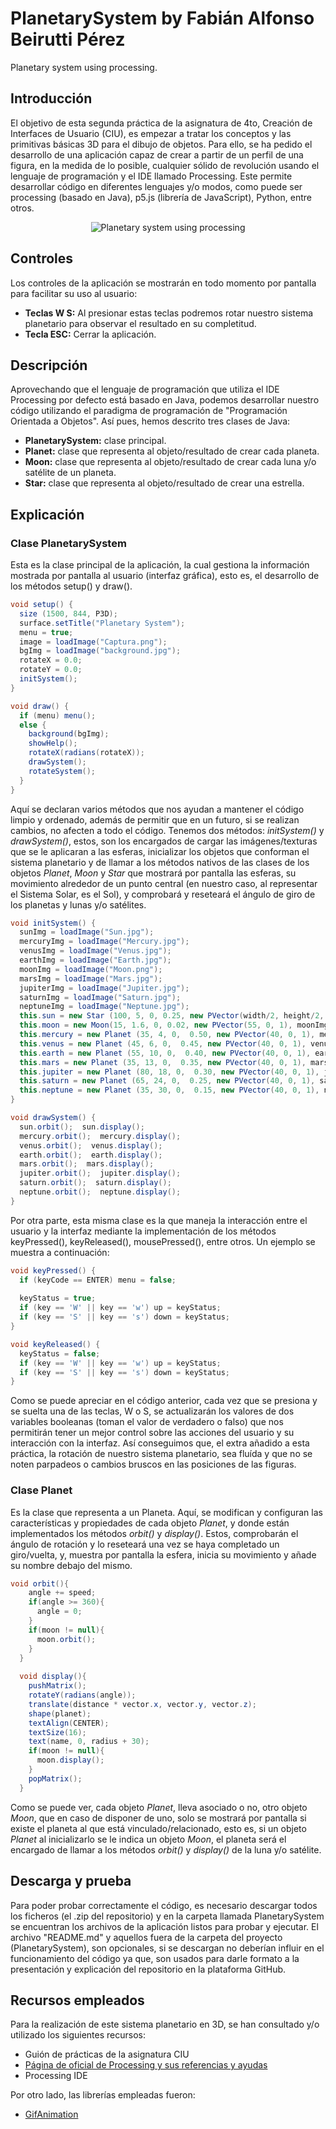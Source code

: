 # PlanetarySystem by Fabián Alfonso Beirutti Pérez
Planetary system using processing.

## Introducción
El objetivo de esta segunda práctica de la asignatura de 4to, Creación de Interfaces de Usuario (CIU), es empezar a tratar los conceptos y las primitivas básicas 3D para el dibujo de objetos. Para ello, se ha pedido el desarrollo de una aplicación capaz de crear a partir de un perfil de una figura, en la medida de lo posible, cualquier sólido de revolución usando el lenguaje de programación y el IDE llamado Processing. Este permite desarrollar código en diferentes lenguajes y/o modos, como puede ser processing (basado en Java), p5.js (librería de JavaScript), Python, entre otros.
<p align="center"><img src="/planetarySystemGif.gif" alt="Planetary system using processing"></img></p>

## Controles
Los controles de la aplicación se mostrarán en todo momento por pantalla para facilitar su uso al usuario:
- **Teclas W S:** Al presionar estas teclas podremos rotar nuestro sistema planetario para observar el resultado en su completitud.
- **Tecla ESC:** Cerrar la aplicación.

## Descripción
Aprovechando que el lenguaje de programación que utiliza el IDE Processing por defecto está basado en Java, podemos desarrollar nuestro código utilizando el paradigma de programación de "Programación Orientada a Objetos". Así pues, hemos descrito tres clases de Java:
- **PlanetarySystem:** clase principal.
- **Planet:** clase que representa al objeto/resultado de crear cada planeta.
- **Moon:** clase que representa al objeto/resultado de crear cada luna y/o satélite de un planeta.
- **Star:** clase que representa al objeto/resultado de crear una estrella.

## Explicación
### Clase PlanetarySystem
Esta es la clase principal de la aplicación, la cual gestiona la información mostrada por pantalla al usuario (interfaz gráfica), esto es, el desarrollo de los métodos setup() y draw().
```java
void setup() {
  size (1500, 844, P3D);
  surface.setTitle("Planetary System");
  menu = true;
  image = loadImage("Captura.png");
  bgImg = loadImage("background.jpg");
  rotateX = 0.0;
  rotateY = 0.0;
  initSystem();
}

void draw() {
  if (menu) menu();
  else {
    background(bgImg);
    showHelp();
    rotateX(radians(rotateX));
    drawSystem();
    rotateSystem();
  }
}
```
Aquí se declaran varios métodos que nos ayudan a mantener el código limpio y ordenado, además de permitir que en un futuro, si se realizan cambios, no afecten a todo el código. Tenemos dos métodos: *initSystem()* y *drawSystem()*, estos, son los encargados de cargar las imágenes/texturas que se le aplicaran a las esferas, inicializar los objetos que conforman el sistema planetario y de llamar a los métodos nativos de las clases de los objetos *Planet*, *Moon* y *Star* que mostrará por pantalla las esferas, su movimiento alrededor de un punto central (en nuestro caso, al representar el Sistema Solar, es el Sol), y comprobará y reseteará el ángulo de giro de los planetas y lunas y/o satélites.
```java
void initSystem() {
  sunImg = loadImage("Sun.jpg");
  mercuryImg = loadImage("Mercury.jpg");
  venusImg = loadImage("Venus.jpg");
  earthImg = loadImage("Earth.jpg");
  moonImg = loadImage("Moon.png");
  marsImg = loadImage("Mars.jpg");
  jupiterImg = loadImage("Jupiter.jpg");
  saturnImg = loadImage("Saturn.jpg");
  neptuneImg = loadImage("Neptune.jpg");
  this.sun = new Star (100, 5, 0, 0.25, new PVector(width/2, height/2, -550), sunImg, "Sun");
  this.moon = new Moon(15, 1.6, 0, 0.02, new PVector(55, 0, 1), moonImg, "Moon");
  this.mercury = new Planet (35, 4, 0,  0.50, new PVector(40, 0, 1), mercuryImg, "Mercury", null);
  this.venus = new Planet (45, 6, 0,  0.45, new PVector(40, 0, 1), venusImg, "Venus", null);
  this.earth = new Planet (55, 10, 0,  0.40, new PVector(40, 0, 1), earthImg, "Earth", moon);
  this.mars = new Planet (35, 13, 0,  0.35, new PVector(40, 0, 1), marsImg, "Mars", null);
  this.jupiter = new Planet (80, 18, 0,  0.30, new PVector(40, 0, 1), jupiterImg, "Jupiter", null);
  this.saturn = new Planet (65, 24, 0,  0.25, new PVector(40, 0, 1), saturnImg, "Saturn", null);
  this.neptune = new Planet (35, 30, 0,  0.15, new PVector(40, 0, 1), neptuneImg, "Neptune", null);
}

void drawSystem() {
  sun.orbit();  sun.display();
  mercury.orbit();  mercury.display();
  venus.orbit();  venus.display();
  earth.orbit();  earth.display();
  mars.orbit();  mars.display();
  jupiter.orbit();  jupiter.display();
  saturn.orbit();  saturn.display();
  neptune.orbit();  neptune.display();
}
```
Por otra parte, esta misma clase es la que maneja la interacción entre el usuario y la interfaz mediante la implementación de los métodos keyPressed(), keyReleased(), mousePressed(), entre otros. Un ejemplo se muestra a continuación:
```java
void keyPressed() {
  if (keyCode == ENTER) menu = false;
  
  keyStatus = true;
  if (key == 'W' || key == 'w') up = keyStatus;
  if (key == 'S' || key == 's') down = keyStatus;
}

void keyReleased() {
  keyStatus = false;
  if (key == 'W' || key == 'w') up = keyStatus;
  if (key == 'S' || key == 's') down = keyStatus;
}
```
Como se puede apreciar en el código anterior, cada vez que se presiona y se suelta una de las teclas, W o S, se actualizarán los valores de dos variables booleanas (toman el valor de verdadero o falso) que nos permitirán tener un mejor control sobre las acciones del usuario y su interacción con la interfaz. Así conseguimos que, el extra añadido a esta práctica, la rotación de nuestro sistema planetario, sea fluída y que no se noten parpadeos o cambios bruscos en las posiciones de las figuras.

### Clase Planet
Es la clase que representa a un Planeta. Aquí, se modifican y configuran las características y propiedades de cada objeto *Planet*, y donde están implementados los métodos *orbit()* y *display()*. Estos, comprobarán el ángulo de rotación y lo reseteará una vez se haya completado un giro/vuelta, y, muestra por pantalla la esfera, inicia su movimiento y añade su nombre debajo del mismo. 
```java
void orbit(){
    angle += speed;
    if(angle >= 360){
      angle = 0;
    }
    if(moon != null){
      moon.orbit();
    }
  }
  
  void display(){
    pushMatrix();
    rotateY(radians(angle));
    translate(distance * vector.x, vector.y, vector.z);
    shape(planet);
    textAlign(CENTER);
    textSize(16);
    text(name, 0, radius + 30);
    if(moon != null){
      moon.display();
    }
    popMatrix();
  }
```
Como se puede ver, cada objeto *Planet*, lleva asociado o no, otro objeto *Moon*, que en caso de disponer de uno, solo se mostrará por pantalla si existe el planeta al que está vinculado/relacionado, esto es, si un objeto *Planet* al inicializarlo se le indica un objeto *Moon*, el planeta será el encargado de llamar a los métodos *orbit()* y *display()* de la luna y/o satélite.

## Descarga y prueba
Para poder probar correctamente el código, es necesario descargar todos los ficheros (el .zip del repositorio) y en la carpeta llamada PlanetarySystem se encuentran los archivos de la aplicación listos para probar y ejecutar. El archivo "README.md" y aquellos fuera de la carpeta del proyecto (PlanetarySystem), son opcionales, si se descargan no deberían influir en el funcionamiento del código ya que, son usados para darle formato a la presentación y explicación del repositorio en la plataforma GitHub.

## Recursos empleados
Para la realización de este sistema planetario en 3D, se han consultado y/o utilizado los siguientes recursos:
* Guión de prácticas de la asignatura CIU
* <a href="https://processing.org">Página de oficial de Processing y sus referencias y ayudas</a>
* Processing IDE

Por otro lado, las librerías empleadas fueron:
* <a href="https://github.com/extrapixel/gif-animation">GifAnimation</a>
